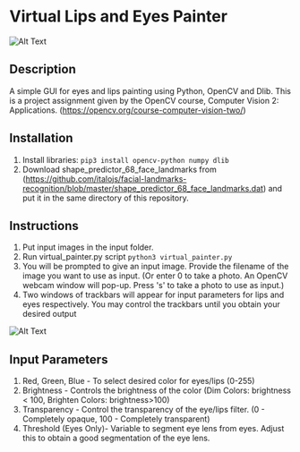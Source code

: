 # Virtual Lips and Eyes Painter

![Alt Text](https://raw.githubusercontent.com/zhengkang128/OpenCV_Eyes_Lips_Painter/main/etc/1.gif)


## Description
A simple GUI for eyes and lips painting using Python, OpenCV and Dlib. This is a project assignment given by the OpenCV course, Computer Vision 2: Applications. (https://opencv.org/course-computer-vision-two/)

## Installation
1. Install libraries:
``` pip3 install opencv-python numpy dlib ```
2. Download shape_predictor_68_face_landmarks from (https://github.com/italojs/facial-landmarks-recognition/blob/master/shape_predictor_68_face_landmarks.dat) and put it in the same directory of this repository.


## Instructions
1. Put input images in the input folder.
2. Run virtual_painter.py script ``` python3 virtual_painter.py ```
3. You will be prompted to give an input image. Provide the filename of the image you want to use as input. (Or enter 0 to take a photo. An OpenCV webcam window will pop-up. Press 's' to take a photo to use as input.)
4. Two windows of trackbars will appear for input parameters for lips and eyes respectively. You may control the trackbars until you obtain your desired output

![Alt Text](https://raw.githubusercontent.com/zhengkang128/OpenCV_Eyes_Lips_Painter/main/etc/6.png)

## Input Parameters
1. Red, Green, Blue - To select desired color for eyes/lips (0-255)
2. Brightness - Controls the brightness of the color (Dim Colors: brightness < 100, Brighten Colors: brightness>100)
3. Transparency - Control the transparency of the eye/lips filter. (0 - Completely opaque, 100 - Completely transparent)
4. Threshold (Eyes Only)- Variable to segment eye lens from eyes. Adjust this to obtain a good segmentation of the eye lens.
